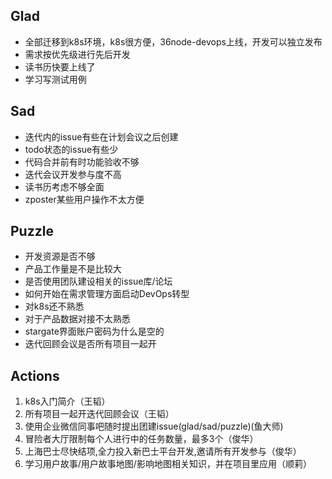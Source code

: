 ## Glad

* 全部迁移到k8s环境，k8s很方便，36node-devops上线，开发可以独立发布
* 需求按优先级进行先后开发
* 读书历快要上线了
* 学习写测试用例

## Sad

* 迭代内的issue有些在计划会议之后创建
* todo状态的issue有些少
* 代码合并前有时功能验收不够
* 迭代会议开发参与度不高
* 读书历考虑不够全面
* zposter某些用户操作不太方便

## Puzzle

* 开发资源是否不够
* 产品工作量是不是比较大
* 是否使用团队建设相关的issue库/论坛
* 如何开始在需求管理方面启动DevOps转型
* 对k8s还不熟悉
* 对于产品数据对接不太熟悉
* stargate界面账户密码为什么是空的
* 迭代回顾会议是否所有项目一起开

## Actions

1. k8s入门简介（王韬）
2. 所有项目一起开迭代回顾会议（王韬）
3. 使用企业微信同事吧随时提出团建issue(glad/sad/puzzle)(鱼大师)
4. 冒险者大厅限制每个人进行中的任务数量，最多3个（俊华）
5. 上海巴士尽快结项,全力投入新巴士平台开发,邀请所有开发参与（俊华）
6. 学习用户故事/用户故事地图/影响地图相关知识，并在项目里应用（顺莉）
